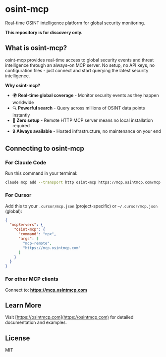 # osint-mcp

Real-time OSINT intelligence platform for global security monitoring.

**This repository is for discovery only.**

## What is osint-mcp?

osint-mcp provides real-time access to global security events and threat intelligence through an always-on MCP server. No setup, no API keys, no configuration files - just connect and start querying the latest security intelligence.

**Why osint-mcp?**
- 🌍 **Real-time global coverage** - Monitor security events as they happen worldwide
- 🔍 **Powerful search** - Query across millions of OSINT data points instantly
- 🚀 **Zero setup** - Remote HTTP MCP server means no local installation required
- 🔒 **Always available** - Hosted infrastructure, no maintenance on your end

## Connecting to osint-mcp

### For Claude Code

Run this command in your terminal:

```bash
claude mcp add --transport http osint-mcp https://mcp.osintmcp.com/mcp
```

### For Cursor

Add this to your `.cursor/mcp.json` (project-specific) or `~/.cursor/mcp.json` (global):

```json
{
  "mcpServers": {
    "osint-mcp": {
      "command": "npx",
      "args": [
        "mcp-remote",
        "https://mcp.osintmcp.com"
      ]
    }
  }
}
```

### For other MCP clients

Connect to: **https://mcp.osintmcp.com**

## Learn More

Visit [https://osintmcp.com](https://osintmcp.com) for detailed documentation and examples.

## License

MIT
